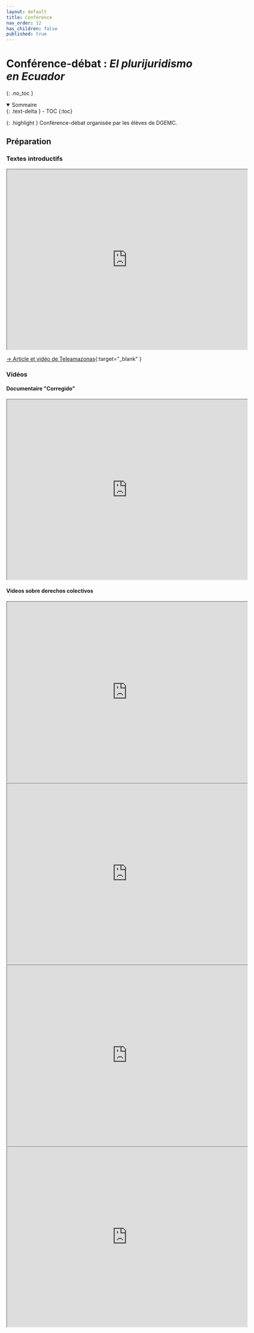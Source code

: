 ```yaml
---
layout: default
title: Conférence
nav_order: 12
has_children: false
published: true
---
```


# Conférence-débat : *El plurijuridismo en Ecuador*
{: .no_toc }

<details open markdown="block">
  <summary>
    Sommaire
  </summary>
  {: .text-delta }
- TOC
{:toc}
</details>

{: .highlight }
Conférence-débat organisée par les élèves de DGEMC.

## Préparation

### Textes introductifs

<iframe src="https://drive.google.com/file/d/1R0pF3CqPtP_dFVAKy7BlHzWesup5Teb5/preview" width="640" height="480" allow="autoplay"></iframe>


[-> Article et vidéo de Teleamazonas](https://www.teleamazonas.com/justicia-ordinaria-y-la-justicia-indigena-establecen-objetivos-en-comun/){:target="_blank" } 

### Vidéos

#### Documentaire "Corregido"

<iframe src="https://drive.google.com/file/d/1WI5_VnJQq6ZjNksvX-cSFUKiOooKFLxY/preview" width="640" height="480" allow="autoplay"></iframe>

#### Videos sobre derechos colectivos

<iframe src="https://drive.google.com/file/d/12NgjWKPAoQ9rZ8P9-3FmFi2t3btrUtue/preview" width="640" height="480" allow="autoplay"></iframe>

<iframe src="https://drive.google.com/file/d/1rsHiizHk9gWNiQVTUeELL93hFEjmkejO/preview" width="640" height="480" allow="autoplay"></iframe>

<iframe src="https://drive.google.com/file/d/1v84xwTkDUusrrKSIHoYL_kVFs6u5Grye/preview" width="640" height="480" allow="autoplay"></iframe>

<iframe src="https://drive.google.com/file/d/1EC5R4RuTX89A69lPxv2PwdG7BnKFnh4t/preview" width="640" height="480" allow="autoplay"></iframe>


